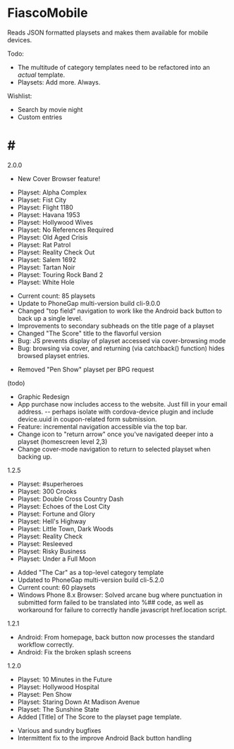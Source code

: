 FiascoMobile
============

Reads JSON formatted playsets and makes them available for mobile devices.

Todo:
* The multitude of category templates need to be refactored into an *actual* template.
* Playsets: Add more. Always.

Wishlist:
* Search by movie night
* Custom entries


# # #

2.0.0
* New Cover Browser feature!
+ Playset: Alpha Complex
+ Playset: Fist City
+ Playset: Flight 1180
+ Playset: Havana 1953
+ Playset: Hollywood Wives
+ Playset: No References Required
+ Playset: Old Aged Crisis
+ Playset: Rat Patrol
+ Playset: Reality Check Out
+ Playset: Salem 1692
+ Playset: Tartan Noir
+ Playset: Touring Rock Band 2
+ Playset: White Hole


* Current count: 85 playsets
* Update to PhoneGap multi-version build cli-9.0.0
* Changed "top field" navigation to work like the Android back button to back up a single level.
* Improvements to secondary subheads on the title page of a playset
* Changed "The Score" title to the flavorful version
* Bug: JS prevents display of playset accessed via cover-browsing mode
* Bug: browsing via cover, and returning (via catchback() function) hides browsed playset entries.
- Removed "Pen Show" playset per BPG request

(todo)
* Graphic Redesign
* App purchase now includes access to the website. Just fill in your email address.
-- perhaps isolate with cordova-device plugin and include device.uuid in coupon-related form submission.
* Feature: incremental navigation accessible via the top bar.
* Change icon to "return arrow" once you've navigated deeper into a playset (homescreen level 2,3)
* Change cover-mode navigation to return to selected playset when backing up.


1.2.5
+ Playset: #superheroes
+ Playset: 300 Crooks
+ Playset: Double Cross Country Dash
+ Playset: Echoes of the Lost City
+ Playset: Fortune and Glory
+ Playset: Hell's Highway
+ Playset: Little Town, Dark Woods
+ Playset: Reality Check
+ Playset: Resleeved
+ Playset: Risky Business
+ Playset: Under a Full Moon
* Added "The Car" as a top-level category template
* Updated to PhoneGap multi-version build cli-5.2.0
* Current count: 60 playsets
* Windows Phone 8.x Browser: Solved arcane bug where punctuation in submitted form failed to be translated into %## code, as well as workaround for failure to correctly handle javascript href.location script.

1.2.1
* Android: From homepage, back button now processes the standard workflow correctly.
* Android: Fix the broken splash screens

1.2.0
+ Playset: 10 Minutes in the Future
+ Playset: Hollywood Hospital
+ Playset: Pen Show
+ Playset: Staring Down At Madison Avenue
+ Playset: The Sunshine State
+ Added [Title] of The Score to the playset page template.
* Various and sundry bugfixes
* Intermittent fix to the improve Android Back button handling

